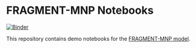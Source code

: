 # FRAGMENT-MNP Notebooks

[![Binder](https://mybinder.org/badge_logo.svg)](https://mybinder.org/v2/gh/NERC-CEH/fmnp-notebooks/HEAD)

This repository contains demo notebooks for the [FRAGMENT-MNP model](https://github.com/nerc-ceh/fragment-mnp/).
